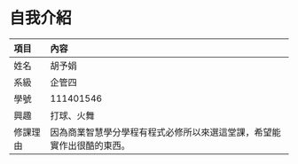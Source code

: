 # 自我介紹
|項目|內容|
|:---|:---|
| 姓名     | 胡予娟              |
| 系級     | 企管四 |
| 學號     | 111401546  |
| 興趣     | 打球、火舞|
| 修課理由     | 因為商業智慧學分學程有程式必修所以來選這堂課，希望能實作出很酷的東西。   |
